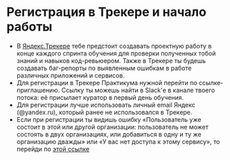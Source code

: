 # Регистрация в Трекере и начало работы
 - В [Яндекс.Трекере](https://tracker.yandex.ru/) тебе предстоит создавать проектную работу в конце каждого спринта обучения для проверки полученных тобой знаний и навыков код-ревьюером. Также в Трекере ты будешь создавать баг-репорты по выявленным ошибкам в работе различных приложений и сервисов.
 - Для регистрации в Трекере Практикума нужной перейти по ссылке-приглашению. Ссылку ты можешь найти в Slack'е в канале твоего потока: её присылает куратор в первый день обучения.
 - Для регистрации лучше использовать личный email Яндекс (@yandex.ru), который ранее не использовался в Трекере.
 - Если при регистрации ты видишь ошибку «Пользователь уже состоит в этой или другой организации: пользователь не может состоять в двух организациях, или добавиться в одну и ту же организацию дважды» или «У вас нет доступа к этому сервису», то перейди по [этой ссылке](https://connect.yandex.ru/portal/admin/profile)
